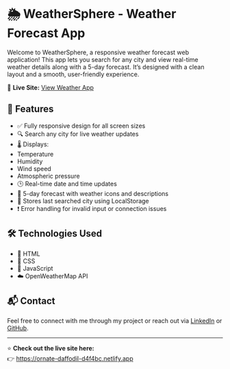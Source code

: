#  🌦️ WeatherSphere - Weather Forecast App
Welcome to WeatherSphere, a responsive weather forecast web application!
This app lets you search for any city and view real-time weather details along with a 5-day forecast. It’s designed with a clean layout and a smooth, user-friendly experience.

🚀 **Live Site:** [View Weather App](https://ornate-daffodil-d4f4bc.netlify.app)

## 📁 Features
- ✅ Fully responsive design for all screen sizes
- 🔍 Search any city for live weather updates
- 🌡️ Displays:
- Temperature
- Humidity
- Wind speed
- Atmospheric pressure
- 🕒 Real-time date and time updates
- 📅 5-day forecast with weather icons and descriptions
- 💾 Stores last searched city using LocalStorage
- ❗ Error handling for invalid input or connection issues

## 🛠️ Technologies Used
- 🧱 HTML
- 🎨 CSS
- 🧠 JavaScript
- ☁️ OpenWeatherMap API

## 📬 Contact

Feel free to connect with me through my project or reach out via [LinkedIn](https://www.linkedin.com/in/yogita-jibhakate/) or [GitHub](https://github.com/yogitajibhakate).

---

⭐️ **Check out the live site here:**  
👉 https://ornate-daffodil-d4f4bc.netlify.app
